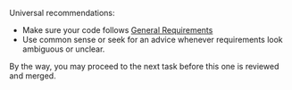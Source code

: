 Universal recommendations:
- Make sure your code follows [General Requirements](https://kottans.org/documentation/docs/doc/code-review/#general-requirements) 
- Use common sense or seek for an advice whenever requirements look ambiguous or unclear. 

By the way, you may proceed to the next task before this one is reviewed and merged.
